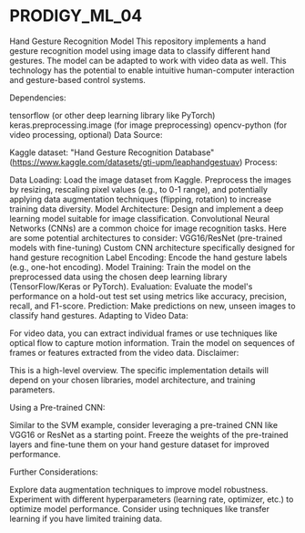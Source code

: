 # PRODIGY_ML_04

Hand Gesture Recognition Model
This repository implements a hand gesture recognition model using image data to classify different hand gestures. The model can be adapted to work with video data as well. This technology has the potential to enable intuitive human-computer interaction and gesture-based control systems.

Dependencies:

tensorflow (or other deep learning library like PyTorch)
keras.preprocessing.image (for image preprocessing)
opencv-python (for video processing, optional)
Data Source:

Kaggle dataset: "Hand Gesture Recognition Database" (https://www.kaggle.com/datasets/gti-upm/leaphandgestuav)
Process:

Data Loading: Load the image dataset from Kaggle. Preprocess the images by resizing, rescaling pixel values (e.g., to 0-1 range), and potentially applying data augmentation techniques (flipping, rotation) to increase training data diversity.
Model Architecture: Design and implement a deep learning model suitable for image classification. Convolutional Neural Networks (CNNs) are a common choice for image recognition tasks. Here are some potential architectures to consider:
VGG16/ResNet (pre-trained models with fine-tuning)
Custom CNN architecture specifically designed for hand gesture recognition
Label Encoding: Encode the hand gesture labels (e.g., one-hot encoding).
Model Training: Train the model on the preprocessed data using the chosen deep learning library (TensorFlow/Keras or PyTorch).
Evaluation: Evaluate the model's performance on a hold-out test set using metrics like accuracy, precision, recall, and F1-score.
Prediction: Make predictions on new, unseen images to classify hand gestures.
Adapting to Video Data:

For video data, you can extract individual frames or use techniques like optical flow to capture motion information.
Train the model on sequences of frames or features extracted from the video data.
Disclaimer:

This is a high-level overview. The specific implementation details will depend on your chosen libraries, model architecture, and training parameters.

Using a Pre-trained CNN:

Similar to the SVM example, consider leveraging a pre-trained CNN like VGG16 or ResNet as a starting point. Freeze the weights of the pre-trained layers and fine-tune them on your hand gesture dataset for improved performance.

Further Considerations:

Explore data augmentation techniques to improve model robustness.
Experiment with different hyperparameters (learning rate, optimizer, etc.) to optimize model performance.
Consider using techniques like transfer learning if you have limited training data.
